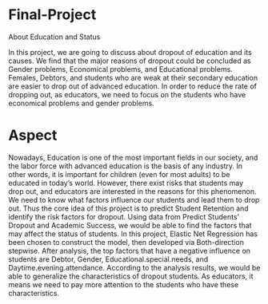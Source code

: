 # Final-Project
About Education and Status

In this project, we are going to discuss about dropout of education and its causes.
We find that the major reasons of dropout could be concluded as Gender problems, Economical problems, and Educational problems.
Females, Debtors, and students who are weak at their secondary education are easier to drop out of advanced education.
In order to reduce the rate of dropping out, as educators, we need to focus on the students who have economical problems and gender problems.

# Aspect
Nowadays, Education is one of the most important fields in our society, and the labor force with advanced education is the basis of any industry. In other words, it is important for children (even for most adults) to be educated in today’s world. However, there exist risks that students may drop out, and educators are interested in the reasons for this phenomenon. We need to know what factors influence our students and lead them to drop out. Thus the core idea of this project is to predict Student Retention and identify the risk factors for dropout. Using data from Predict Students' Dropout and Academic Success, we would be able to find the factors that may affect the status of students. In this project, Elastic Net Regression has been chosen to construct the model, then developed via Both-direction stepwise. After analysis, the top factors that have a negative influence on students are Debtor, Gender, Educational.special.needs, and Daytime.evening.attendance. According to the analysis results, we would be able to generalize the characteristics of dropout students. As educators, it means we need to pay more attention to the students who have these characteristics.
